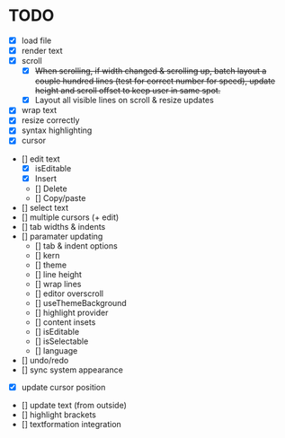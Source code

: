 # TODO

- [X] load file
- [X] render text
- [X] scroll
    - [x] ~~When scrolling, if width changed & scrolling up, batch layout a couple hundred lines (test for correct number for 
         speed), update height and scroll offset to keep user in same spot.~~
    - [x] Layout all visible lines on scroll & resize updates
- [X] wrap text
- [X] resize correctly
- [x] syntax highlighting
- [x] cursor
- [] edit text
    - [x] isEditable
    - [x] Insert
    - [] Delete
    - [] Copy/paste
- [] select text
- [] multiple cursors (+ edit)
- [] tab widths & indents
- [] paramater updating
    - [] tab & indent options
    - [] kern
    - [] theme
    - [] line height
    - [] wrap lines
    - [] editor overscroll
    - [] useThemeBackground
    - [] highlight provider
    - [] content insets
    - [] isEditable
    - [] isSelectable
    - [] language
- [] undo/redo
- [] sync system appearance
- [x] update cursor position
- [] update text (from outside)
- [] highlight brackets
- [] textformation integration
